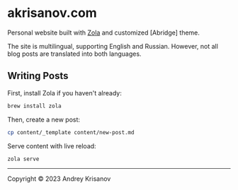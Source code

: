 # akrisanov.com

Personal website built with [Zola](https://www.getzola.org/) and customized [Abridge] theme.

The site is multilingual, supporting English and Russian.
However, not all blog posts are translated into both languages.

## Writing Posts

First, install Zola if you haven't already:

```bash
brew install zola
```

Then, create a new post:

```bash
cp content/_template content/new-post.md
```

Serve content with live reload:

```bash
zola serve
```

---

Copyright © 2023 Andrey Krisanov
